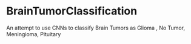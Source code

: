 # BrainTumorClassification
An attempt to use CNNs to classify Brain Tumors as Glioma , No Tumor, Meningioma, Pituitary
